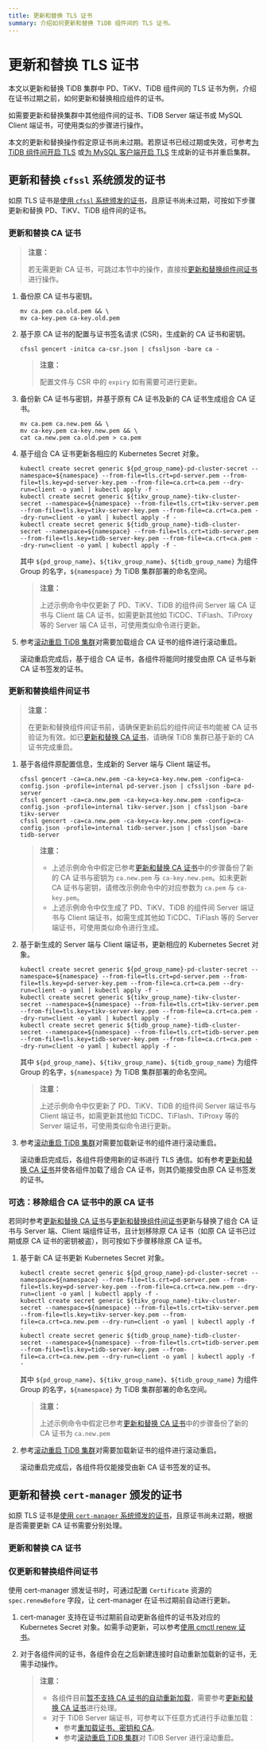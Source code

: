 ```yaml
---
title: 更新和替换 TLS 证书
summary: 介绍如何更新和替换 TiDB 组件间的 TLS 证书。
---
```


# 更新和替换 TLS 证书

本文以更新和替换 TiDB 集群中 PD、TiKV、TiDB 组件间的 TLS 证书为例，介绍在证书过期之前，如何更新和替换相应组件的证书。

如需要更新和替换集群中其他组件间的证书、TiDB Server 端证书或 MySQL Client 端证书，可使用类似的步骤进行操作。

本文的更新和替换操作假定原证书尚未过期。若原证书已经过期或失效，可参考[为 TiDB 组件间开启 TLS](enable-tls-between-components.md) 或[为 MySQL 客户端开启 TLS](enable-tls-for-mysql-client.md) 生成新的证书并重启集群。

## 更新和替换 `cfssl` 系统颁发的证书

如原 TLS 证书是[使用 `cfssl` 系统颁发的证书](enable-tls-between-components.md#使用-cfssl-系统颁发证书)，且原证书尚未过期，可按如下步骤更新和替换 PD、TiKV、TiDB 组件间的证书。

### 更新和替换 CA 证书

> **注意：**
>
> 若无需更新 CA 证书，可跳过本节中的操作，直接按[更新和替换组件间证书](#更新和替换组件间证书)进行操作。

1. 备份原 CA 证书与密钥。

    ```shell
    mv ca.pem ca.old.pem && \
    mv ca-key.pem ca-key.old.pem
    ```

2. 基于原 CA 证书的配置与证书签名请求 (CSR)，生成新的 CA 证书和密钥。

    ```shell
    cfssl gencert -initca ca-csr.json | cfssljson -bare ca -
    ```

    > **注意：**
    >
    > 配置文件与 CSR 中的 `expiry` 如有需要可进行更新。

3. 备份新 CA 证书与密钥，并基于原有 CA 证书及新的 CA 证书生成组合 CA 证书。

    ```shell
    mv ca.pem ca.new.pem && \
    mv ca-key.pem ca-key.new.pem && \
    cat ca.new.pem ca.old.pem > ca.pem
    ```

4. 基于组合 CA 证书更新各相应的 Kubernetes Secret 对象。

    ```shell
    kubectl create secret generic ${pd_group_name}-pd-cluster-secret --namespace=${namespace} --from-file=tls.crt=pd-server.pem --from-file=tls.key=pd-server-key.pem --from-file=ca.crt=ca.pem --dry-run=client -o yaml | kubectl apply -f -
    kubectl create secret generic ${tikv_group_name}-tikv-cluster-secret --namespace=${namespace} --from-file=tls.crt=tikv-server.pem --from-file=tls.key=tikv-server-key.pem --from-file=ca.crt=ca.pem --dry-run=client -o yaml | kubectl apply -f -
    kubectl create secret generic ${tidb_group_name}-tidb-cluster-secret --namespace=${namespace} --from-file=tls.crt=tidb-server.pem --from-file=tls.key=tidb-server-key.pem --from-file=ca.crt=ca.pem --dry-run=client -o yaml | kubectl apply -f -
    ```

    其中 `${pd_group_name}`、`${tikv_group_name}`、`${tidb_group_name}` 为组件 Group 的名字，`${namespace}` 为 TiDB 集群部署的命名空间。

    > **注意：**
    >
    > 上述示例命令中仅更新了 PD、TiKV、TiDB 的组件间 Server 端 CA 证书与 Client 端 CA 证书，如需更新其他如 TiCDC、TiFlash、TiProxy 等的 Server 端 CA 证书，可使用类似命令进行更新。

5. 参考[滚动重启 TiDB 集群](restart-a-tidb-cluster.md)对需要加载组合 CA 证书的组件进行滚动重启。

    滚动重启完成后，基于组合 CA 证书，各组件将能同时接受由原 CA 证书与新 CA 证书签发的证书。

### 更新和替换组件间证书

> **注意：**
>
> 在更新和替换组件间证书前，请确保更新前后的组件间证书均能被 CA 证书验证为有效。如已[更新和替换 CA 证书](#更新和替换-ca-证书)，请确保 TiDB 集群已基于新的 CA 证书完成重启。

1. 基于各组件原配置信息，生成新的 Server 端与 Client 端证书。

    ```shell
    cfssl gencert -ca=ca.new.pem -ca-key=ca-key.new.pem -config=ca-config.json -profile=internal pd-server.json | cfssljson -bare pd-server
    cfssl gencert -ca=ca.new.pem -ca-key=ca-key.new.pem -config=ca-config.json -profile=internal tikv-server.json | cfssljson -bare tikv-server
    cfssl gencert -ca=ca.new.pem -ca-key=ca-key.new.pem -config=ca-config.json -profile=internal tidb-server.json | cfssljson -bare tidb-server
    ```

    > **注意：**
    >
    > - 上述示例命令中假定已参考[更新和替换 CA 证书](#更新和替换-ca-证书)中的步骤备份了新的 CA 证书与密钥为 `ca.new.pem` 与 `ca-key.new.pem`。如未更新 CA 证书与密钥，请修改示例命令中的对应参数为 `ca.pem` 与 `ca-key.pem`。
    > - 上述示例命令中仅生成了 PD、TiKV、TiDB 的组件间 Server 端证书与 Client 端证书，如需生成其他如 TiCDC、TiFlash 等的 Server 端证书，可使用类似命令进行生成。

2. 基于新生成的 Server 端与 Client 端证书，更新相应的 Kubernetes Secret 对象。

    ```shell
    kubectl create secret generic ${pd_group_name}-pd-cluster-secret --namespace=${namespace} --from-file=tls.crt=pd-server.pem --from-file=tls.key=pd-server-key.pem --from-file=ca.crt=ca.pem --dry-run=client -o yaml | kubectl apply -f -
    kubectl create secret generic ${tikv_group_name}-tikv-cluster-secret --namespace=${namespace} --from-file=tls.crt=tikv-server.pem --from-file=tls.key=tikv-server-key.pem --from-file=ca.crt=ca.pem --dry-run=client -o yaml | kubectl apply -f -
    kubectl create secret generic ${tidb_group_name}-tidb-cluster-secret --namespace=${namespace} --from-file=tls.crt=tidb-server.pem --from-file=tls.key=tidb-server-key.pem --from-file=ca.crt=ca.pem --dry-run=client -o yaml | kubectl apply -f -
    ```

    其中 `${pd_group_name}`、`${tikv_group_name}`、`${tidb_group_name}` 为组件 Group 的名字，`${namespace}` 为 TiDB 集群部署的命名空间。

    > **注意：**
    >
    > 上述示例命令中仅更新了 PD、TiKV、TiDB 的组件间 Server 端证书与 Client 端证书，如需更新其他如 TiCDC、TiFlash、TiProxy 等的 Server 端证书，可使用类似命令进行更新。

3. 参考[滚动重启 TiDB 集群](restart-a-tidb-cluster.md)对需要加载新证书的组件进行滚动重启。

    滚动重启完成后，各组件将使用新的证书进行 TLS 通信。如有参考[更新和替换 CA 证书](#更新和替换-ca-证书)并使各组件加载了组合 CA 证书，则其仍能接受由原 CA 证书签发的证书。

### 可选：移除组合 CA 证书中的原 CA 证书

若同时参考[更新和替换 CA 证书](#更新和替换-ca-证书)与[更新和替换组件间证书](#更新和替换组件间证书)更新与替换了组合 CA 证书与 Server 端、Client 端组件证书，且计划移除原 CA 证书（如原 CA 证书已过期或原 CA 证书的密钥被盗），则可按如下步骤移除原 CA 证书。

1. 基于新 CA 证书更新 Kubernetes Secret 对象。

    ```shell
    kubectl create secret generic ${pd_group_name}-pd-cluster-secret --namespace=${namespace} --from-file=tls.crt=pd-server.pem --from-file=tls.key=pd-server-key.pem --from-file=ca.crt=ca.new.pem --dry-run=client -o yaml | kubectl apply -f -
    kubectl create secret generic ${tikv_group_name}-tikv-cluster-secret --namespace=${namespace} --from-file=tls.crt=tikv-server.pem --from-file=tls.key=tikv-server-key.pem --from-file=ca.crt=ca.new.pem --dry-run=client -o yaml | kubectl apply -f -
    kubectl create secret generic ${tidb_group_name}-tidb-cluster-secret --namespace=${namespace} --from-file=tls.crt=tidb-server.pem --from-file=tls.key=tidb-server-key.pem --from-file=ca.crt=ca.new.pem --dry-run=client -o yaml | kubectl apply -f -
    ```

    其中 `${pd_group_name}`、`${tikv_group_name}`、`${tidb_group_name}` 为组件 Group 的名字，`${namespace}` 为 TiDB 集群部署的命名空间。

    > **注意：**
    >
    > 上述示例命令中假定已参考[更新和替换 CA 证书](#更新和替换-ca-证书)中的步骤备份了新的 CA 证书为 `ca.new.pem`

2. 参考[滚动重启 TiDB 集群](restart-a-tidb-cluster.md)对需要加载新证书的组件进行滚动重启。

    滚动重启完成后，各组件将仅能接受由新 CA 证书签发的证书。

## 更新和替换 `cert-manager` 颁发的证书

如原 TLS 证书是[使用 `cert-manager` 系统颁发的证书](enable-tls-between-components.md#使用-cert-manager-系统颁发证书)，且原证书尚未过期，根据是否需要更新 CA 证书需要分别处理。

### 更新和替换 CA 证书

<!-- TODO -->

### 仅更新和替换组件间证书

使用 cert-manager 颁发证书时，可通过配置 `Certificate` 资源的 `spec.renewBefore` 字段，让 cert-manager 在证书过期前自动进行更新。

1. cert-manager 支持在证书过期前自动更新各组件的证书及对应的 Kubernetes Secret 对象。如需手动更新，可以参考[使用 cmctl renew 证书](https://cert-manager.io/docs/reference/cmctl/#renew)。

2. 对于各组件间的证书，各组件会在之后新建连接时自动重新加载新的证书，无需手动操作。

    > **注意：**
    >
    > - 各组件目前[暂不支持 CA 证书的自动重新加载](https://docs.pingcap.com/zh/tidb/stable/enable-tls-between-components#证书重加载)，需要参考[更新和替换 CA 证书](#更新和替换-ca-证书)进行处理。
    > - 对于 TiDB Server 端证书，可参考以下任意方式进行手动重加载：
    >     - 参考[重加载证书、密钥和 CA](https://docs.pingcap.com/zh/tidb/stable/enable-tls-between-clients-and-servers#重加载证书密钥和-ca)。
    >     - 参考[滚动重启 TiDB 集群](restart-a-tidb-cluster.md)对 TiDB Server 进行滚动重启。
